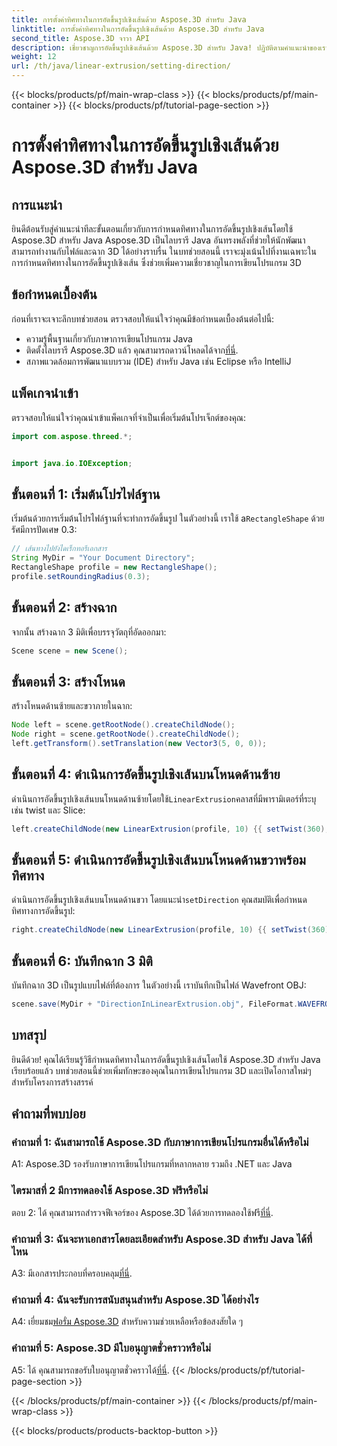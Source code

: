 ```yaml
---
title: การตั้งค่าทิศทางในการอัดขึ้นรูปเชิงเส้นด้วย Aspose.3D สำหรับ Java
linktitle: การตั้งค่าทิศทางในการอัดขึ้นรูปเชิงเส้นด้วย Aspose.3D สำหรับ Java
second_title: Aspose.3D จาวา API
description: เชี่ยวชาญการอัดขึ้นรูปเชิงเส้นด้วย Aspose.3D สำหรับ Java! ปฏิบัติตามคำแนะนำของเราสำหรับการเขียนโปรแกรม 3D ที่ราบรื่น ดาวน์โหลดทันทีเพื่อประสบการณ์อันน่าหลงใหล
weight: 12
url: /th/java/linear-extrusion/setting-direction/
---
```


{{< blocks/products/pf/main-wrap-class >}}
{{< blocks/products/pf/main-container >}}
{{< blocks/products/pf/tutorial-page-section >}}

# การตั้งค่าทิศทางในการอัดขึ้นรูปเชิงเส้นด้วย Aspose.3D สำหรับ Java

## การแนะนำ

ยินดีต้อนรับสู่คำแนะนำทีละขั้นตอนเกี่ยวกับการกำหนดทิศทางในการอัดขึ้นรูปเชิงเส้นโดยใช้ Aspose.3D สำหรับ Java Aspose.3D เป็นไลบรารี Java อันทรงพลังที่ช่วยให้นักพัฒนาสามารถทำงานกับไฟล์และฉาก 3D ได้อย่างราบรื่น ในบทช่วยสอนนี้ เราจะมุ่งเน้นไปที่งานเฉพาะในการกำหนดทิศทางในการอัดขึ้นรูปเชิงเส้น ซึ่งช่วยเพิ่มความเชี่ยวชาญในการเขียนโปรแกรม 3D

## ข้อกำหนดเบื้องต้น

ก่อนที่เราจะเจาะลึกบทช่วยสอน ตรวจสอบให้แน่ใจว่าคุณมีข้อกำหนดเบื้องต้นต่อไปนี้:

- ความรู้พื้นฐานเกี่ยวกับภาษาการเขียนโปรแกรม Java
-  ติดตั้งไลบรารี Aspose.3D แล้ว คุณสามารถดาวน์โหลดได้จาก[ที่นี่](https://releases.aspose.com/3d/java/).
- สภาพแวดล้อมการพัฒนาแบบรวม (IDE) สำหรับ Java เช่น Eclipse หรือ IntelliJ

## แพ็คเกจนำเข้า

ตรวจสอบให้แน่ใจว่าคุณนำเข้าแพ็คเกจที่จำเป็นเพื่อเริ่มต้นโปรเจ็กต์ของคุณ:

```java
import com.aspose.threed.*;


import java.io.IOException;
```

## ขั้นตอนที่ 1: เริ่มต้นโปรไฟล์ฐาน

 เริ่มต้นด้วยการเริ่มต้นโปรไฟล์ฐานที่จะทำการอัดขึ้นรูป ในตัวอย่างนี้ เราใช้ a`RectangleShape` ด้วยรัศมีการปัดเศษ 0.3:

```java
// เส้นทางไปยังไดเร็กทอรีเอกสาร
String MyDir = "Your Document Directory";
RectangleShape profile = new RectangleShape();
profile.setRoundingRadius(0.3);
```

## ขั้นตอนที่ 2: สร้างฉาก

จากนั้น สร้างฉาก 3 มิติเพื่อบรรจุวัตถุที่อัดออกมา:

```java
Scene scene = new Scene();
```

## ขั้นตอนที่ 3: สร้างโหนด

สร้างโหนดด้านซ้ายและขวาภายในฉาก:

```java
Node left = scene.getRootNode().createChildNode();
Node right = scene.getRootNode().createChildNode();
left.getTransform().setTranslation(new Vector3(5, 0, 0));
```

## ขั้นตอนที่ 4: ดำเนินการอัดขึ้นรูปเชิงเส้นบนโหนดด้านซ้าย

 ดำเนินการอัดขึ้นรูปเชิงเส้นบนโหนดด้านซ้ายโดยใช้`LinearExtrusion`คลาสที่มีพารามิเตอร์ที่ระบุ เช่น twist และ Slice:

```java
left.createChildNode(new LinearExtrusion(profile, 10) {{ setTwist(360); setSlices(100); }});
```

## ขั้นตอนที่ 5: ดำเนินการอัดขึ้นรูปเชิงเส้นบนโหนดด้านขวาพร้อมทิศทาง

 ดำเนินการอัดขึ้นรูปเชิงเส้นบนโหนดด้านขวา โดยแนะนำ`setDirection` คุณสมบัติเพื่อกำหนดทิศทางการอัดขึ้นรูป:

```java
right.createChildNode(new LinearExtrusion(profile, 10) {{ setTwist(360); setSlices(100); setDirection(new Vector3(0.3, 0.2, 1));}});
```

## ขั้นตอนที่ 6: บันทึกฉาก 3 มิติ

บันทึกฉาก 3D เป็นรูปแบบไฟล์ที่ต้องการ ในตัวอย่างนี้ เราบันทึกเป็นไฟล์ Wavefront OBJ:

```java
scene.save(MyDir + "DirectionInLinearExtrusion.obj", FileFormat.WAVEFRONTOBJ);
```

## บทสรุป

ยินดีด้วย! คุณได้เรียนรู้วิธีกำหนดทิศทางในการอัดขึ้นรูปเชิงเส้นโดยใช้ Aspose.3D สำหรับ Java เรียบร้อยแล้ว บทช่วยสอนนี้ช่วยเพิ่มทักษะของคุณในการเขียนโปรแกรม 3D และเปิดโอกาสใหม่ๆ สำหรับโครงการสร้างสรรค์

## คำถามที่พบบ่อย

### คำถามที่ 1: ฉันสามารถใช้ Aspose.3D กับภาษาการเขียนโปรแกรมอื่นได้หรือไม่

A1: Aspose.3D รองรับภาษาการเขียนโปรแกรมที่หลากหลาย รวมถึง .NET และ Java

### ไตรมาสที่ 2 มีการทดลองใช้ Aspose.3D ฟรีหรือไม่

 ตอบ 2: ได้ คุณสามารถสำรวจฟีเจอร์ของ Aspose.3D ได้ด้วยการทดลองใช้ฟรี[ที่นี่](https://releases.aspose.com/).

### คำถามที่ 3: ฉันจะหาเอกสารโดยละเอียดสำหรับ Aspose.3D สำหรับ Java ได้ที่ไหน

 A3: มีเอกสารประกอบที่ครอบคลุม[ที่นี่](https://reference.aspose.com/3d/java/).

### คำถามที่ 4: ฉันจะรับการสนับสนุนสำหรับ Aspose.3D ได้อย่างไร

 A4: เยี่ยมชม[ฟอรั่ม Aspose.3D](https://forum.aspose.com/c/3d/18) สำหรับความช่วยเหลือหรือข้อสงสัยใด ๆ

### คำถามที่ 5: Aspose.3D มีใบอนุญาตชั่วคราวหรือไม่

 A5: ได้ คุณสามารถขอรับใบอนุญาตชั่วคราวได้[ที่นี่](https://purchase.aspose.com/temporary-license/).
{{< /blocks/products/pf/tutorial-page-section >}}

{{< /blocks/products/pf/main-container >}}
{{< /blocks/products/pf/main-wrap-class >}}

{{< blocks/products/products-backtop-button >}}
